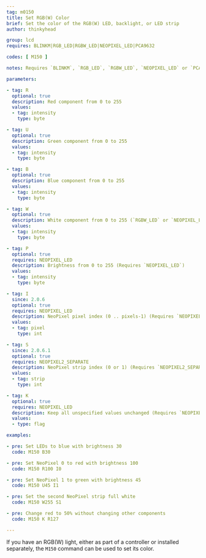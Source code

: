 ```yaml
---
tag: m0150
title: Set RGB(W) Color
brief: Set the color of the RGB(W) LED, backlight, or LED strip
author: thinkyhead

group: lcd
requires: BLINKM|RGB_LED|RGBW_LED|NEOPIXEL_LED|PCA9632

codes: [ M150 ]

notes: Requires `BLINKM`, `RGB_LED`, `RGBW_LED`, `NEOPIXEL_LED` or `PCA9632`.

parameters:

- tag: R
  optional: true
  description: Red component from 0 to 255
  values:
  - tag: intensity
    type: byte

- tag: U
  optional: true
  description: Green component from 0 to 255
  values:
  - tag: intensity
    type: byte

- tag: B
  optional: true
  description: Blue component from 0 to 255
  values:
  - tag: intensity
    type: byte

- tag: W
  optional: true
  description: White component from 0 to 255 (`RGBW_LED` or `NEOPIXEL_LED` only)
  values:
  - tag: intensity
    type: byte

- tag: P
  optional: true
  requires: NEOPIXEL_LED
  description: Brightness from 0 to 255 (Requires `NEOPIXEL_LED`)
  values:
  - tag: intensity
    type: byte

- tag: I
  since: 2.0.6
  optional: true
  requires: NEOPIXEL_LED
  description: NeoPixel pixel index (0 .. pixels-1) (Requires `NEOPIXEL_LED`)
  values:
  - tag: pixel
    type: int

- tag: S
  since: 2.0.6.1
  optional: true
  requires: NEOPIXEL2_SEPARATE
  description: NeoPixel strip index (0 or 1) (Requires `NEOPIXEL2_SEPARATE`)
  values:
  - tag: strip
    type: int

- tag: K
  optional: true
  requires: NEOPIXEL_LED
  description: Keep all unspecified values unchanged (Requires `NEOPIXEL_LED`)
  values:
  - type: flag

examples:

- pre: Set LEDs to blue with brightness 30
  code: M150 B30

- pre: Set NeoPixel 0 to red with brightness 100
  code: M150 R100 I0

- pre: Set NeoPixel 1 to green with brightness 45
  code: M150 U45 I1

- pre: Set the second NeoPixel strip full white
  code: M150 W255 S1

- pre: Change red to 50% without changing other components
  code: M150 K R127

---
```


If you have an RGB(W) light, either as part of a controller or installed separately, the `M150` command can be used to set its color.
